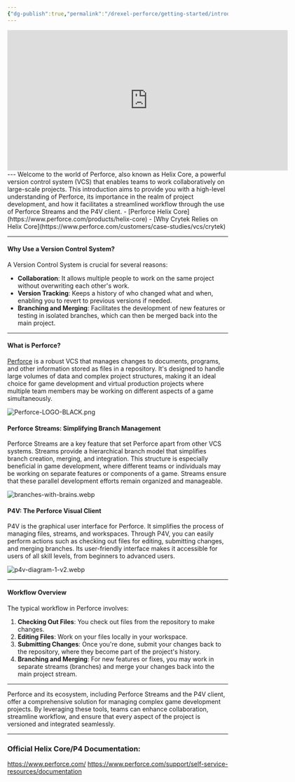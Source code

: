 ```yaml
---
{"dg-publish":true,"permalink":"/drexel-perforce/getting-started/introduction-to-perforce/"}
---
```


<iframe src="https://1drv.ms/v/s!AqQzGx8l4o2wk-sx5PcRjhzcrC2cgQ?embed=1" width="640" height="320" frameborder="0" scrolling="no" allowfullscreen></iframe>
---
Welcome to the world of Perforce, also known as Helix Core, a powerful version control system (VCS) that enables teams to work collaboratively on large-scale projects. This introduction aims to provide you with a high-level understanding of Perforce, its importance in the realm of project development, and how it facilitates a streamlined workflow through the use of Perforce Streams and the P4V client.
- [Perforce Helix Core](https://www.perforce.com/products/helix-core)
- [Why Crytek Relies on Helix Core](https://www.perforce.com/customers/case-studies/vcs/crytek)

---
#### Why Use a Version Control System?

A Version Control System is crucial for several reasons:

- **Collaboration**: It allows multiple people to work on the same project without overwriting each other's work.
- **Version Tracking**: Keeps a history of who changed what and when, enabling you to revert to previous versions if needed.
- **Branching and Merging**: Facilitates the development of new features or testing in isolated branches, which can then be merged back into the main project.

---
#### What is Perforce?

[Perforce](https://www.perforce.com/products/helix-core) is a robust VCS that manages changes to documents, programs, and other information stored as files in a repository. It's designed to handle large volumes of data and complex project structures, making it an ideal choice for game development and virtual production projects where multiple team members may be working on different aspects of a game simultaneously.

![Perforce-LOGO-BLACK.png](/img/user/Drexel%20Perforce/All%20Media/Perforce-LOGO-BLACK.png)



#### Perforce Streams: Simplifying Branch Management

Perforce Streams are a key feature that set Perforce apart from other VCS systems. Streams provide a hierarchical branch model that simplifies branch creation, merging, and integration. This structure is especially beneficial in game development, where different teams or individuals may be working on separate features or components of a game. Streams ensure that these parallel development efforts remain organized and manageable.

![branches-with-brains.webp](/img/user/Drexel%20Perforce/All%20Media/branches-with-brains.webp)


#### P4V: The Perforce Visual Client

P4V is the graphical user interface for Perforce. It simplifies the process of managing files, streams, and workspaces. Through P4V, you can easily perform actions such as checking out files for editing, submitting changes, and merging branches. Its user-friendly interface makes it accessible for users of all skill levels, from beginners to advanced users.

![p4v-diagram-1-v2.webp](/img/user/Drexel%20Perforce/All%20Media/p4v-diagram-1-v2.webp)

---
#### Workflow Overview

The typical workflow in Perforce involves:

1. **Checking Out Files**: You check out files from the repository to make changes.
2. **Editing Files**: Work on your files locally in your workspace.
3. **Submitting Changes**: Once you're done, submit your changes back to the repository, where they become part of the project's history.
4. **Branching and Merging**: For new features or fixes, you may work in separate streams (branches) and merge your changes back into the main project stream.

---

Perforce and its ecosystem, including Perforce Streams and the P4V client, offer a comprehensive solution for managing complex game development projects. By leveraging these tools, teams can enhance collaboration, streamline workflow, and ensure that every aspect of the project is versioned and integrated seamlessly.

---
### Official Helix Core/P4 Documentation:

https://www.perforce.com/
https://www.perforce.com/support/self-service-resources/documentation